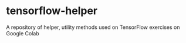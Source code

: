 # tensorflow-helper
A repository of helper, utility methods used on TensorFlow exercises on Google Colab
